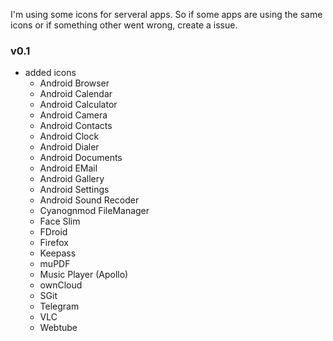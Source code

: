 I'm using some icons for serveral apps. So if some apps are using the same icons or if something other went wrong, create a issue.

### v0.1
* added icons
  * Android Browser
  * Android Calendar
  * Android Calculator
  * Android Camera
  * Android Contacts
  * Android Clock
  * Android Dialer
  * Android Documents
  * Android EMail
  * Android Gallery
  * Android Settings
  * Android Sound Recoder
  * Cyanognmod FileManager
  * Face Slim
  * FDroid
  * Firefox
  * Keepass
  * muPDF
  * Music Player (Apollo)
  * ownCloud
  * SGit
  * Telegram
  * VLC
  * Webtube
